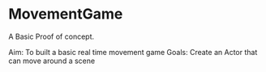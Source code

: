 # MovementGame
A Basic Proof of concept.

Aim:
To built a basic real time movement game
Goals:
Create an Actor that can move around a scene


